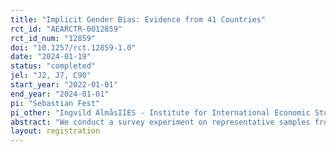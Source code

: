 ```yaml
---
title: "Implicit Gender Bias: Evidence from 41 Countries"
rct_id: "AEARCTR-0012859"
rct_id_num: "12859"
doi: "10.1257/rct.12859-1.0"
date: "2024-01-19"
status: "completed"
jel: "J2, J7, C90"
start_year: "2022-01-01"
end_year: "2024-01-01"
pi: "Sebastian Fest"
pi_other: "Ingvild AlmåsIIES - Institute for International Economic Studies, Stockholm University; Anna SandbergSOFI - Swedish Institute for Social Research, Stockholm University; Jonathan de QuidtQueen Mary University of London"
abstract: "We conduct a survey experiment on representative samples from 41 countries that seeks to measure gender discrimination by asking participants to recommend wages for hypothetical job candidates. We then decompose discrimination into Explicit and Implicit components, and relate them to cross-country measures of development and gender inequality."
layout: registration
---
```


